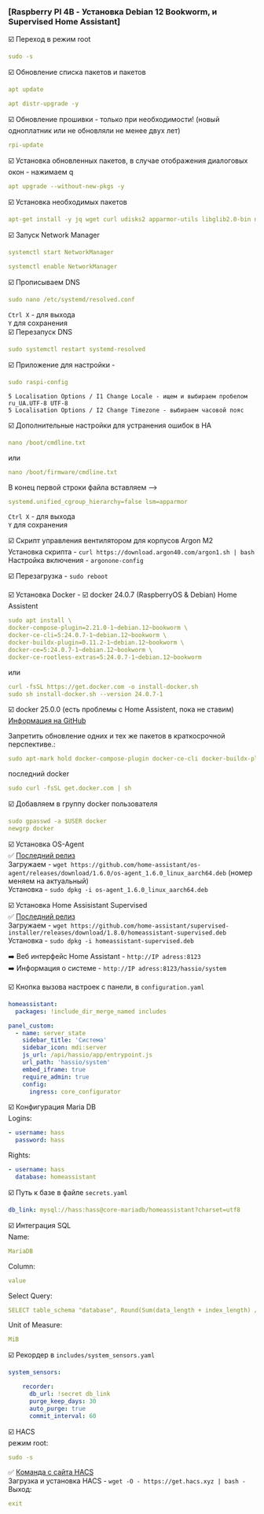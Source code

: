### [Raspberry PI 4B - Установка Debian 12 Bookworm, и Supervised Home Assistant]

:ballot_box_with_check: Переход в режим root    
```yaml
sudo -s
```
:ballot_box_with_check: Обновление списка пакетов и пакетов    
```yaml
apt update
```
```yaml
apt distr-upgrade -y
```
:ballot_box_with_check: Обновление прошивки - только при необходимости! (новый одноплатник или не обновляли не менее двух лет)    
```yaml
rpi-update
```
:ballot_box_with_check: Установка обновленных пакетов, в случае отображения диалоговых окон - нажимаем q    
```yaml
apt upgrade --without-new-pkgs -y
```
:ballot_box_with_check: Установка необходимых пакетов    
```yaml
apt-get install -y jq wget curl udisks2 apparmor-utils libglib2.0-bin network-manager dbus systemd-journal-remote systemd-resolved
```
:ballot_box_with_check: Запуск Network Manager    
```yaml
systemctl start NetworkManager
 
systemctl enable NetworkManager
```
:ballot_box_with_check: Прописываем DNS    
```yaml
sudo nano /etc/systemd/resolved.conf
```
`Ctrl X` - для выхода    
`Y` для сохранения    
:ballot_box_with_check: Перезапуск DNS    
```yaml
sudo systemctl restart systemd-resolved
```
   
:ballot_box_with_check: Приложение для настройки - 
```yaml
sudo raspi-config
```
`5 Localisation Options / I1 Change Locale - ищем и выбираем пробелом ru_UA.UTF-8 UTF-8`    
`5 Localisation Options / I2 Change Timezone - выбираем часовой пояс`

:ballot_box_with_check: Дополнительные настройки для устранения ошибок в НА    
```yaml
nano /boot/cmdline.txt
```
или
```yaml
nano /boot/firmware/cmdline.txt
```

В конец первой строки файла вставляем -->
```yaml
systemd.unified_cgroup_hierarchy=false lsm=apparmor
```
`Ctrl X` - для выхода    
`Y` для сохранения    

:ballot_box_with_check: Скрипт управления вентилятором для корпусов Argon M2    
Установка скрипта - `curl https://download.argon40.com/argon1.sh | bash`    
Настройка включения - `argonone-config`      

:ballot_box_with_check: Перезагрузка - `sudo reboot` 


:ballot_box_with_check: Установка Docker - 
:ballot_box_with_check: docker 24.0.7 (RaspberryOS & Debian) Home Assistent
```yaml
sudo apt install \
docker-compose-plugin=2.21.0-1~debian.12~bookworm \
docker-ce-cli=5:24.0.7-1~debian.12~bookworm \
docker-buildx-plugin=0.11.2-1~debian.12~bookworm \
docker-ce=5:24.0.7-1~debian.12~bookworm \
docker-ce-rootless-extras=5:24.0.7-1~debian.12~bookworm
```
или
```yaml
curl -fsSL https://get.docker.com -o install-docker.sh
sudo sh install-docker.sh --version 24.0.7-1
```
:ballot_box_with_check: docker 25.0.0 (есть проблемы с Home Assistent, пока не ставим)
[Информация на GitHub](https://github.com/home-assistant/supervisor/issues/4827)

Запретить обновление одних и тех же пакетов в краткосрочной перспективе.:
```yaml
sudo apt-mark hold docker-compose-plugin docker-ce-cli docker-buildx-plugin docker-ce docker-ce-rootless-extras
```
последний docker
```yaml
sudo curl -fsSL get.docker.com | sh
```

:ballot_box_with_check: Добавляем в группу docker пользователя
```yaml
sudo gpasswd -a $USER docker
newgrp docker
```

:ballot_box_with_check: Установка OS-Agent    
:white_check_mark: [Последний релиз](https://github.com/home-assistant/os-agent/releases/latest)    
Загружаем - `wget https://github.com/home-assistant/os-agent/releases/download/1.6.0/os-agent_1.6.0_linux_aarch64.deb` (номер меняем на актуальный)    
Установка - `sudo dpkg -i os-agent_1.6.0_linux_aarch64.deb`    

:ballot_box_with_check: Установка Home Assisistant Supervised    
:white_check_mark: [Последний релиз](https://github.com/home-assistant/supervised-installer/releases)    
Загружаем - `wget https://github.com/home-assistant/supervised-installer/releases/download/1.8.0/homeassistant-supervised.deb`    
Установка - `sudo dpkg -i homeassistant-supervised.deb`    

:arrow_right: Веб интерфейс Home Assistant - `http://IP adress:8123`     
:arrow_right: Информация о системе - `http://IP adress:8123/hassio/system`    


:ballot_box_with_check: Кнопка вызова настроек с панели, в `configuration.yaml`     
```yaml
homeassistant:
  packages: !include_dir_merge_named includes
```
```yaml
panel_custom:
  - name: server_state
    sidebar_title: 'Система'
    sidebar_icon: mdi:server
    js_url: /api/hassio/app/entrypoint.js
    url_path: 'hassio/system'
    embed_iframe: true
    require_admin: true
    config:
      ingress: core_configurator 
```

:ballot_box_with_check: Конфигурация Maria DB    
Logins:    
```yaml
- username: hass
  password: hass
```
Rights:    
```yaml
- username: hass
  database: homeassistant
```
:ballot_box_with_check: Путь к базе в файле `secrets.yaml`    
```yaml
db_link: mysql://hass:hass@core-mariadb/homeassistant?charset=utf8
```

:ballot_box_with_check: Интеграция SQL    
Name:    
```yaml
MariaDB
```
Column:    
```yaml
value
```
Select Query:    
```yaml
SELECT table_schema "database", Round(Sum(data_length + index_length) / 1048576, 2) "value" FROM information_schema.tables WHERE table_schema="homeassistant" GROUP BY table_schema;
```
Unit of Measure:    
```yaml
MiB
```

:ballot_box_with_check: Рекордер в `includes/system_sensors.yaml`     
```yaml
system_sensors:

    recorder:
      db_url: !secret db_link
      purge_keep_days: 30
      auto_purge: true
      commit_interval: 60
```

:ballot_box_with_check: HACS    
режим root:    
```yaml
sudo -s
```
:white_check_mark: [Команда с сайта HACS](https://hacs.xyz/docs/setup/download)    
Загрузка и установка HACS - `wget -O - https://get.hacs.xyz | bash -`    
Выход:    
```yaml
exit
```
